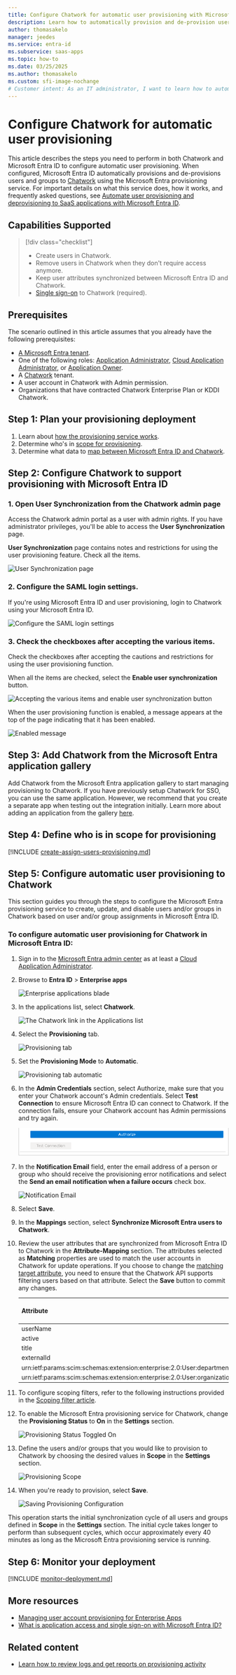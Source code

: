 ```yaml
---
title: Configure Chatwork for automatic user provisioning with Microsoft Entra ID
description: Learn how to automatically provision and de-provision user accounts from Microsoft Entra ID to Chatwork.
author: thomasakelo
manager: jeedes
ms.service: entra-id
ms.subservice: saas-apps
ms.topic: how-to
ms.date: 03/25/2025
ms.author: thomasakelo
ms.custom: sfi-image-nochange
# Customer intent: As an IT administrator, I want to learn how to automatically provision and deprovision user accounts from Microsoft Entra ID to Chatwork so that I can streamline the user management process and ensure that users have the appropriate access to Chatwork.
---
```


# Configure Chatwork for automatic user provisioning

This article describes the steps you need to perform in both Chatwork and Microsoft Entra ID to configure automatic user provisioning. When configured, Microsoft Entra ID automatically provisions and de-provisions users and groups to [Chatwork](https://corp.chatwork.com/) using the Microsoft Entra provisioning service. For important details on what this service does, how it works, and frequently asked questions, see [Automate user provisioning and deprovisioning to SaaS applications with Microsoft Entra ID](~/identity/app-provisioning/user-provisioning.md). 


## Capabilities Supported
> [!div class="checklist"]
> * Create users in Chatwork.
> * Remove users in Chatwork when they don't require access anymore.
> * Keep user attributes synchronized between Microsoft Entra ID and Chatwork.
> * [Single sign-on](chatwork-tutorial.md) to Chatwork (required).

## Prerequisites

The scenario outlined in this article assumes that you already have the following prerequisites:

* [A Microsoft Entra tenant](~/identity-platform/quickstart-create-new-tenant.md). 
* One of the following roles: [Application Administrator](/entra/identity/role-based-access-control/permissions-reference#application-administrator), [Cloud Application Administrator](/entra/identity/role-based-access-control/permissions-reference#cloud-application-administrator), or [Application Owner](/entra/fundamentals/users-default-permissions#owned-enterprise-applications). 
* A [Chatwork](https://corp.chatwork.com/) tenant.
* A user account in Chatwork with Admin permission.
* Organizations that have contracted Chatwork Enterprise Plan or KDDI Chatwork.


## Step 1: Plan your provisioning deployment
1. Learn about [how the provisioning service works](~/identity/app-provisioning/user-provisioning.md).
1. Determine who's in [scope for provisioning](~/identity/app-provisioning/define-conditional-rules-for-provisioning-user-accounts.md).
1. Determine what data to [map between Microsoft Entra ID and Chatwork](~/identity/app-provisioning/customize-application-attributes.md). 

<a name='step-2-configure-chatwork-to-support-provisioning-with-azure-ad'></a>

## Step 2: Configure Chatwork to support provisioning with Microsoft Entra ID

### 1. Open **User Synchronization** from the Chatwork admin page

Access the Chatwork admin portal as a user with admin rights. If you have administrator privileges, you'll be able to access the **User Synchronization** page. 

**User Synchronization** page contains notes and restrictions for using the user provisioning feature. Check all the items.

![User Synchronization page](media/chatwork-provisioning-tutorial/chatwork-sync.png)

### 2. Configure the SAML login settings.

If you're using Microsoft Entra ID and user provisioning, login to Chatwork using your Microsoft Entra ID. 

![Configure the SAML login settings](media/chatwork-provisioning-tutorial/chatwork-saml.png)

### 3. Check the checkboxes after accepting the various items.

Check the checkboxes after accepting the cautions and restrictions for using the user provisioning function.

When all the items are checked, select the **Enable user synchronization** button.

![Accepting the various items and enable user synchronization button](media/chatwork-provisioning-tutorial/chatwork-accept.png)

When the user provisioning function is enabled, a message appears at the top of the page indicating that it has been enabled.

![Enabled message](media/chatwork-provisioning-tutorial/chatwork-enable.png)

<a name='step-3-add-chatwork-from-the-azure-ad-application-gallery'></a>

## Step 3: Add Chatwork from the Microsoft Entra application gallery



Add Chatwork from the Microsoft Entra application gallery to start managing provisioning to Chatwork. If you have previously setup Chatwork for SSO, you can use the same application. However, we recommend that you create a separate app when testing out the integration initially. Learn more about adding an application from the gallery [here](~/identity/enterprise-apps/add-application-portal.md).

## Step 4: Define who is in scope for provisioning 

[!INCLUDE [create-assign-users-provisioning.md](~/identity/saas-apps/includes/create-assign-users-provisioning.md)]

## Step 5: Configure automatic user provisioning to Chatwork 

This section guides you through the steps to configure the Microsoft Entra provisioning service to create, update, and disable users and/or groups in Chatwork based on user and/or group assignments in Microsoft Entra ID.

<a name='to-configure-automatic-user-provisioning-for-chatwork-in-azure-ad'></a>

### To configure automatic user provisioning for Chatwork in Microsoft Entra ID:

1. Sign in to the [Microsoft Entra admin center](https://entra.microsoft.com) as at least a [Cloud Application Administrator](~/identity/role-based-access-control/permissions-reference.md#cloud-application-administrator).
1. Browse to **Entra ID** > **Enterprise apps**

	![Enterprise applications blade](common/enterprise-applications.png)

1. In the applications list, select **Chatwork**.

	![The Chatwork link in the Applications list](common/all-applications.png)

1. Select the **Provisioning** tab.

	![Provisioning tab](common/provisioning.png)

1. Set the **Provisioning Mode** to **Automatic**.

	![Provisioning tab automatic](common/provisioning-automatic.png)

1. In the **Admin Credentials** section, select Authorize, make sure that you enter your Chatwork account's Admin credentials. Select **Test Connection** to ensure Microsoft Entra ID can connect to Chatwork. If the connection fails, ensure your Chatwork account has Admin permissions and try again.

   ![Token](media/chatwork-provisioning-tutorial/chatwork-authorize.png)
1. In the **Notification Email** field, enter the email address of a person or group who should receive the provisioning error notifications and select the **Send an email notification when a failure occurs** check box.

	![Notification Email](common/provisioning-notification-email.png)

1. Select **Save**.

1. In the **Mappings** section, select **Synchronize Microsoft Entra users to Chatwork**.

1. Review the user attributes that are synchronized from Microsoft Entra ID to Chatwork in the **Attribute-Mapping** section. The attributes selected as **Matching** properties are used to match the user accounts in Chatwork for update operations. If you choose to change the [matching target attribute](~/identity/app-provisioning/customize-application-attributes.md), you need to ensure that the Chatwork API supports filtering users based on that attribute. Select the **Save** button to commit any changes.

   |Attribute|Type|Supported for filtering|
   |---|---|---|
   |userName|String|&check;|
   |active|Boolean||
   |title|String||
   |externalId|String||
   |urn:ietf:params:scim:schemas:extension:enterprise:2.0:User:department|String||
   |urn:ietf:params:scim:schemas:extension:enterprise:2.0:User:organization|String||

1. To configure scoping filters, refer to the following instructions provided in the [Scoping filter article](~/identity/app-provisioning/define-conditional-rules-for-provisioning-user-accounts.md).

1. To enable the Microsoft Entra provisioning service for Chatwork, change the **Provisioning Status** to **On** in the **Settings** section.

	![Provisioning Status Toggled On](common/provisioning-toggle-on.png)

1. Define the users and/or groups that you would like to provision to Chatwork by choosing the desired values in **Scope** in the **Settings** section.

	![Provisioning Scope](common/provisioning-scope.png)

1. When you're ready to provision, select **Save**.

	![Saving Provisioning Configuration](common/provisioning-configuration-save.png)

This operation starts the initial synchronization cycle of all users and groups defined in **Scope** in the **Settings** section. The initial cycle takes longer to perform than subsequent cycles, which occur approximately every 40 minutes as long as the Microsoft Entra provisioning service is running. 

## Step 6: Monitor your deployment

[!INCLUDE [monitor-deployment.md](~/identity/saas-apps/includes/monitor-deployment.md)]

## More resources

* [Managing user account provisioning for Enterprise Apps](~/identity/app-provisioning/configure-automatic-user-provisioning-portal.md)
* [What is application access and single sign-on with Microsoft Entra ID?](~/identity/enterprise-apps/what-is-single-sign-on.md)

## Related content

* [Learn how to review logs and get reports on provisioning activity](~/identity/app-provisioning/check-status-user-account-provisioning.md)
